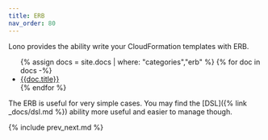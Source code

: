 ```yaml
---
title: ERB
nav_order: 80
---
```


Lono provides the ability write your CloudFormation templates with ERB.

<ul>
{% assign docs = site.docs | where: "categories","erb" %}
{% for doc in docs -%}
  <li><a href='{{doc.url}}'>{{doc.title}}</a></li>
{% endfor %}
</ul>

The ERB is useful for very simple cases.  You may find the [DSL]({% link _docs/dsl.md %}) ability more useful and easier to manage though.

{% include prev_next.md %}
